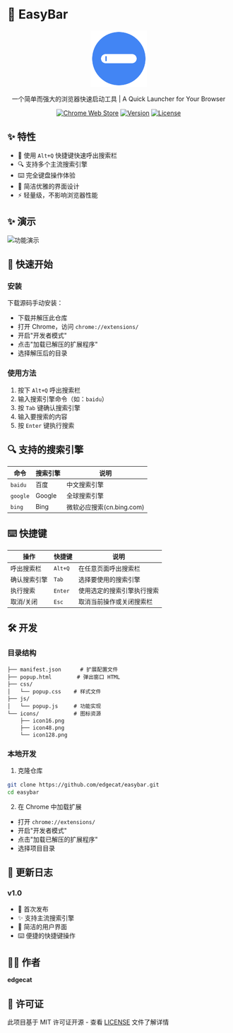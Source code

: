 # 🚀 EasyBar

<div align="center">

![EasyBar Logo](icons/icon128.png)

一个简单而强大的浏览器快速启动工具 | A Quick Launcher for Your Browser

[![Chrome Web Store](https://img.shields.io/badge/Chrome-Extension-green.svg)](https://chrome.google.com/webstore/category/extensions)
[![Version](https://img.shields.io/badge/version-1.0-blue.svg)](https://github.com/edgecat/easybar)
[![License](https://img.shields.io/badge/license-MIT-orange.svg)](LICENSE)

</div>

## ✨ 特性

- 🎯 使用 `Alt+Q` 快捷键快速呼出搜索栏
- 🔍 支持多个主流搜索引擎
- ⌨️ 完全键盘操作体验
- 🎨 简洁优雅的界面设计
- ⚡ 轻量级，不影响浏览器性能

## ✨ 演示

![功能演示](https://wmimg.com/i/1536/2025/02/67a82ee7d5f7a.gif)

## 🚀 快速开始

### 安装

下载源码手动安装：
   - 下载并解压此仓库
   - 打开 Chrome，访问 `chrome://extensions/`
   - 开启"开发者模式"
   - 点击"加载已解压的扩展程序"
   - 选择解压后的目录

### 使用方法

1. 按下 `Alt+Q` 呼出搜索栏
2. 输入搜索引擎命令（如：`baidu`）
3. 按 `Tab` 键确认搜索引擎
4. 输入要搜索的内容
5. 按 `Enter` 键执行搜索

## 🔍 支持的搜索引擎

| 命令 | 搜索引擎 | 说明 |
|------|---------|------|
| `baidu` | 百度 | 中文搜索引擎 |
| `google` | Google | 全球搜索引擎 |
| `bing` | Bing | 微软必应搜索(cn.bing.com) |

## ⌨️ 快捷键

| 操作 | 快捷键 | 说明 |
|------|--------|------|
| 呼出搜索栏 | `Alt+Q` | 在任意页面呼出搜索栏 |
| 确认搜索引擎 | `Tab` | 选择要使用的搜索引擎 |
| 执行搜索 | `Enter` | 使用选定的搜索引擎执行搜索 |
| 取消/关闭 | `Esc` | 取消当前操作或关闭搜索栏 |

## 🛠️ 开发

### 目录结构
```
├── manifest.json      # 扩展配置文件
├── popup.html        # 弹出窗口 HTML
├── css/
│   └── popup.css    # 样式文件
├── js/
│   └── popup.js     # 功能实现
└── icons/           # 图标资源
    ├── icon16.png
    ├── icon48.png
    └── icon128.png
```

### 本地开发

1. 克隆仓库
```bash
git clone https://github.com/edgecat/easybar.git
cd easybar
```

2. 在 Chrome 中加载扩展
- 打开 `chrome://extensions/`
- 开启"开发者模式"
- 点击"加载已解压的扩展程序"
- 选择项目目录

## 📝 更新日志

### v1.0
- 🎉 首次发布
- ✨ 支持主流搜索引擎
- 🎨 简洁的用户界面
- ⌨️ 便捷的快捷键操作

## 👨‍💻 作者

**edgecat**

## 📄 许可证

此项目基于 MIT 许可证开源 - 查看 [LICENSE](LICENSE) 文件了解详情 